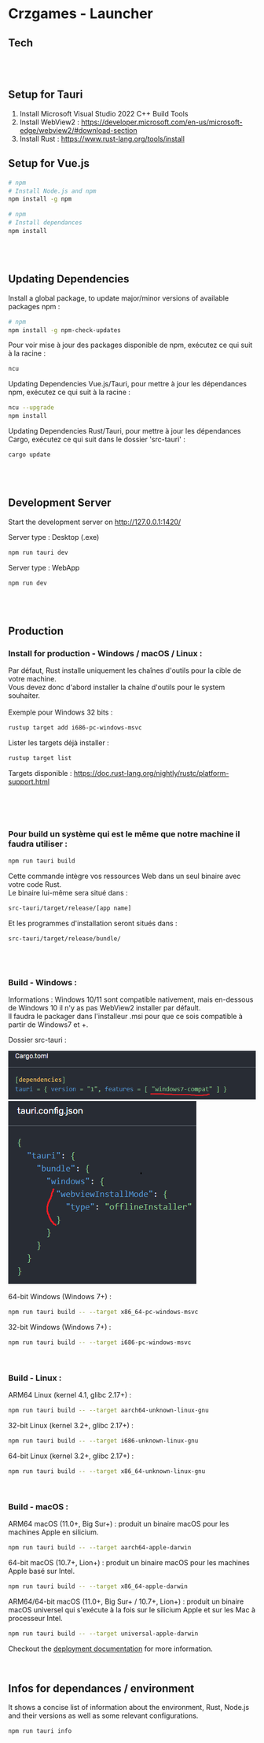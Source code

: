 # Crzgames - Launcher

## Tech

<a href="https://www.postgresql.org/docs/" style="margin-left: 25px;">
  <img src="https://ordina-jworks.github.io/img/vue-with-typescript/vue-plus-typescript.png" alt="" width="220" height="auto" style="margin-left: -20px" />
</a> <br />

<a href="https://www.postgresql.org/docs/" style="margin-left: 25px;">
  <img src="https://d33wubrfki0l68.cloudfront.net/4112b407ce93d899a0e499bbefa9fc172b11685e/49ffa/meta/tauri_logo_dark.svg
" alt="" width="220" height="auto" style="margin-left: -20px" />
</a>

## Setup for Tauri
1. Install Microsoft Visual Studio 2022 C++ Build Tools
2. Install WebView2 : https://developer.microsoft.com/en-us/microsoft-edge/webview2/#download-section
3. Install Rust : https://www.rust-lang.org/tools/install

## Setup for Vue.js

```bash
# npm
# Install Node.js and npm
npm install -g npm
```

```bash
# npm
# Install dependances
npm install
```

<br /><br />


## Updating Dependencies
Install a global package, to update major/minor versions of available packages npm : 
```bash
# npm
npm install -g npm-check-updates 
```

Pour voir mise à jour des packages disponible de npm, exécutez ce qui suit à la racine :
```bash
ncu
```

Updating Dependencies Vue.js/Tauri, pour mettre à jour les dépendances npm, exécutez ce qui suit à la racine :
```bash
ncu --upgrade
npm install
```

Updating Dependencies Rust/Tauri, pour mettre à jour les dépendances Cargo, exécutez ce qui suit dans le dossier 'src-tauri' :
```bash
cargo update
```

<br /><br />

## Development Server
Start the development server on http://127.0.0.1:1420/

Server type : Desktop (.exe)
```bash
npm run tauri dev
```

Server type : WebApp
```bash
npm run dev
```

<br /><br />

## Production

### Install for production - Windows / macOS / Linux :
Par défaut, Rust installe uniquement les chaînes d'outils pour la cible de votre machine. <br />
Vous devez donc d'abord installer la chaîne d'outils pour le system souhaiter. <br /><br />
Exemple pour Windows 32 bits :
```bash
rustup target add i686-pc-windows-msvc
``` 

Lister les targets déjà installer :
```bash
rustup target list
``` 

Targets disponible : https://doc.rust-lang.org/nightly/rustc/platform-support.html


<br /><br /><br />

### Pour build un système qui est le même que notre machine il faudra utiliser :
```bash
npm run tauri build
```

Cette commande intègre vos ressources Web dans un seul binaire avec votre code Rust. <br />
Le binaire lui-même sera situé dans : <br />
```bash
src-tauri/target/release/[app name]
```
Et les programmes d'installation seront situés dans :
```bash
src-tauri/target/release/bundle/
```
<br /><br />

### Build - Windows :
Informations : Windows 10/11 sont compatible nativement, mais en-dessous de Windows 10 il n'y as pas WebView2 installer par défault. <br />
Il faudra le packager dans l'installeur .msi pour que ce sois compatible à partir de Windows7 et +.

Dossier src-tauri : <br />

![img_2.png](imgReadme/img_2.png)
![img_4.png](imgReadme/img_4.png)

64-bit Windows (Windows 7+) :
```bash
npm run tauri build -- --target x86_64-pc-windows-msvc
```

32-bit Windows (Windows 7+) :
```bash
npm run tauri build -- --target i686-pc-windows-msvc
```
<br />

### Build - Linux :

ARM64 Linux (kernel 4.1, glibc 2.17+) :
```bash
npm run tauri build -- --target aarch64-unknown-linux-gnu	
```

32-bit Linux (kernel 3.2+, glibc 2.17+) :
```bash
npm run tauri build -- --target i686-unknown-linux-gnu	
```

64-bit Linux (kernel 3.2+, glibc 2.17+) :
```bash
npm run tauri build -- --target x86_64-unknown-linux-gnu
```
<br />

### Build - macOS  :

ARM64 macOS (11.0+, Big Sur+) :
produit un binaire macOS pour les machines Apple en silicium.
```bash
npm run tauri build -- --target aarch64-apple-darwin
```

64-bit macOS (10.7+, Lion+) :
produit un binaire macOS pour les machines Apple basé sur Intel.
```bash
npm run tauri build -- --target x86_64-apple-darwin
```

ARM64/64-bit macOS (11.0+, Big Sur+ / 10.7+, Lion+) :
produit un binaire macOS universel qui s'exécute à la fois sur le silicium Apple et sur les Mac à processeur Intel.
```bash
npm run tauri build -- --target universal-apple-darwin
```

Checkout the [deployment documentation](https://tauri.app/v1/guides/building/) for more information.

<br />

## Infos for dependances / environment

It shows a concise list of information about the environment, Rust, Node.js and their versions as well as some relevant configurations.

```bash
npm run tauri info
```
